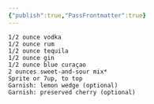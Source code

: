 ```yaml
---
{"publish":true,"PassFrontmatter":true}
---
```



    1/2 ounce vodka
    1/2 ounce rum
    1/2 ounce tequila
    1/2 ounce gin
    1/2 ounce blue curaçao
    2 ounces sweet-and-sour mix*
    Sprite or 7up, to top
    Garnish: lemon wedge (optional)
    Garnish: preserved cherry (optional)

